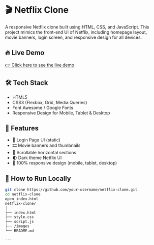 # 🎬 Netflix Clone

A responsive Netflix clone built using HTML, CSS, and JavaScript. This project mimics the front-end UI of Netflix, including homepage layout, movie banners, login screen, and responsive design for all devices.


## 🔥 Live Demo

[👉 Click here to see the live demo]( https://ui-designpracticebiradar.netlify.app/ )  


## 🛠️ Tech Stack

- HTML5  
- CSS3 (Flexbox, Grid, Media Queries)   
- Font Awesome / Google Fonts  
- Responsive Design for Mobile, Tablet & Desktop

## 📁 Features

- 🔐 Login Page UI (static)
- 🎞 Movie banners and thumbnails
- 🔄 Scrollable horizontal sections
- 🌓 Dark theme Netflix UI
- 📱 100% responsive design (mobile, tablet, desktop)

## 🚀 How to Run Locally

```bash
git clone https://github.com/your-username/netflix-clone.git
cd netflix-clone
open index.html
netflix-clone/
│
├── index.html
├── style.css
├── script.js
├── /images
└── README.md

---
